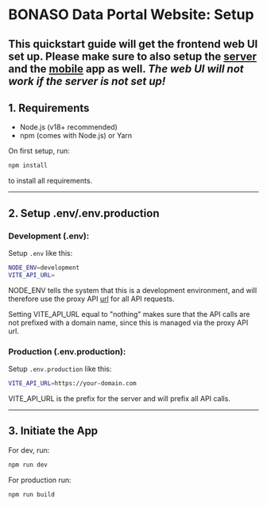 # BONASO Data Portal Website: Setup

This quickstart guide will get the frontend web UI set up. Please make sure to also setup the [server](https://github.com/bonasome/bonaso_data_server) and the [mobile](https://github.com/bonasome/bonaso_data_mobile) app as well. *The web UI will not work if the server is not set up!*
---

## 1. Requirements
- Node.js (v18+ recommended)
- npm (comes with Node.js) or Yarn

On first setup, run:

```bash
npm install
```

to install all requirements.

---

## 2. Setup .env/.env.production
### Development (.env):
Setup `.env` like this:

```bash
NODE_ENV=development
VITE_API_URL=
```

NODE_ENV tells the system that this is a development environment, and will therefore use the proxy API [url](/vite.config.js) for all API requests. 

Setting VITE_API_URL equal to "nothing" makes sure that the API calls are not prefixed with a domain name, since this is managed via the proxy API url. 

### Production (.env.production):
Setup `.env.production` like this:

```bash
VITE_API_URL=https://your-domain.com
```
VITE_API_URL is the prefix for the server and will prefix all API calls. 

---

## 3. Initiate the App
For dev, run:

```bash
npm run dev
```

For production run:

```bash
npm run build